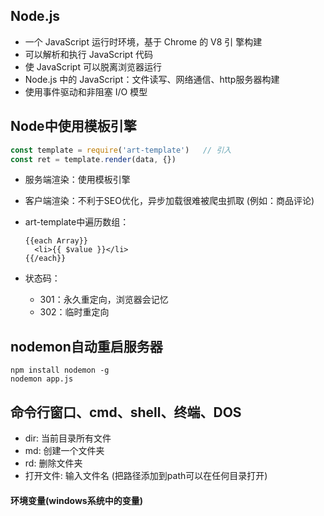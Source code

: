 ## Node.js

* 一个 JavaScript 运行时环境，基于 Chrome 的 V8 引  擎构建
* 可以解析和执行 JavaScript 代码
* 使 JavaScript 可以脱离浏览器运行
* Node.js 中的 JavaScript：文件读写、网络通信、http服务器构建  
* 使用事件驱动和非阻塞 I/O 模型

## Node中使用模板引擎

```javascript
const template = require('art-template')   // 引入
const ret = template.render(data, {})
```

- 服务端渲染：使用模板引擎

- 客户端渲染：不利于SEO优化，异步加载很难被爬虫抓取 (例如：商品评论)

- art-template中遍历数组：

  ```
  {{each Array}}
  	<li>{{ $value }}</li>
  {{/each}}
  ```

- 状态码：
  - 301：永久重定向，浏览器会记忆
  - 302：临时重定向

## nodemon自动重启服务器

```shell
npm install nodemon -g
nodemon app.js
```



















## 命令行窗口、cmd、shell、终端、DOS

- dir: 当前目录所有文件
- md: 创建一个文件夹
- rd: 删除文件夹
- 打开文件: 输入文件名 (把路径添加到path可以在任何目录打开)

#### 环境变量(windows系统中的变量)



